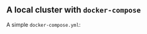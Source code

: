 ## A local cluster with `docker-compose`

A simple `docker-compose.yml`:

<script src="https://gist.github.com/siddontang/8cf79aebeb8d26a609ad853e5e25c40c.js"></script>
